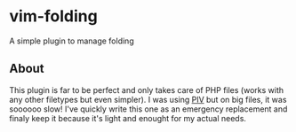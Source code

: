# vim-folding
A simple plugin to manage folding

## About
This plugin is far to be perfect and only takes care of PHP files (works with any other filetypes but even simpler). I was using [PIV](https://github.com/spf13/PIV) but on big files, it was soooooo slow! I've quickly write this one as an emergency replacement and finaly keep it because it's light and enought for my actual needs.
